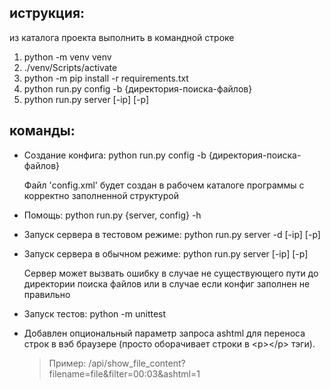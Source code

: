 ## иструкция:

из каталога проекта выполнить в командной строке

1. python -m venv venv
2. ./venv/Scripts/activate
2. python -m pip install -r requirements.txt
3. python run\.py config -b {директория-поиска-файлов}
4. python run\.py server [-ip] [-p]


## команды:

* Создание конфига: python run\.py config -b {директория-поиска-файлов}

    Файл 'config.xml' будет создан в рабочем каталоге программы с корректно заполненной структурой

* Помощь: python run\.py {server, config} -h

* Запуск сервера в тестовом режиме: python run\.py server -d [-ip] [-p]

* Запуск сервера в обычном режиме: python run\.py server [-ip] [-p]

    Сервер может вызвать ошибку в случае не существующего пути до директории поиска файлов
    или в случае если конфиг заполнен не правильно

* Запуск тестов: python -m unittest

* Добавлен опциональный параметр запроса ashtml для переноса строк в вэб браузерe (просто оборачивает строки в \<p>\</p> тэги).

    > Пример: /api/show_file_content?filename=file&filter=00:03&ashtml=1